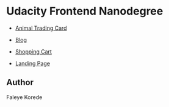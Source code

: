 # Udacity Frontend Nanodegree

- [Animal Trading Card](./animal-trading-card)

- [Blog](./blog) 

- [Shopping Cart](./shopping_cart)

- [Landing Page](./landing-page)

## Author 
Faleye Korede
